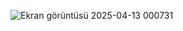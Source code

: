 ![Ekran görüntüsü 2025-04-13 000731](https://github.com/user-attachments/assets/1fabfda5-712b-4006-9c38-bb277fafeb56)

